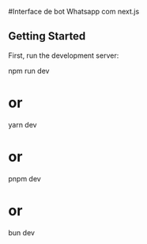#Interface de bot Whatsapp com next.js

## Getting Started

First, run the development server:

npm run dev

# or

yarn dev

# or

pnpm dev

# or

bun dev

```

```

